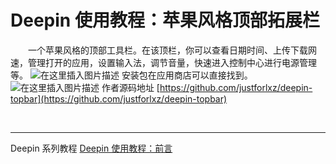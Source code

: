 # Deepin 使用教程：苹果风格顶部拓展栏

&emsp;&emsp;一个苹果风格的顶部工具栏。在该顶栏，你可以查看日期时间、上传下载网速，管理打开的应用，设置输入法，调节音量，快速进入控制中心进行电源管理等。
![在这里插入图片描述](https://img-blog.csdnimg.cn/20200307135320394.png)
安装包在应用商店可以直接找到。
![在这里插入图片描述](https://img-blog.csdnimg.cn/20200307135449506.png)
作者源码地址
[https://github.com/justforlxz/deepin-topbar](https://github.com/justforlxz/deepin-topbar)

&emsp;&emsp;
&emsp;&emsp;
&emsp;&emsp;


---
Deepin  系列教程
[Deepin 使用教程：前言](https://blog.csdn.net/a15005784320/article/details/103083242)
